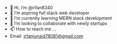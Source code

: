 - 👋 Hi, I’m @irfan8340
- 👀 I’m aspiring full stack web developer
- 🌱 I’m currently learning MERN stack development
- 💞️ I’m looking to collaborate with newly startups
- 📫 How to reach me ...
-  Email: irfanjunaid78081@gmail.com
<!---
irfan8340/irfan8340 is a ✨ special ✨ repository because its `README.md` (this file) appears on your GitHub profile.
You can click the Preview link to take a look at your changes.
--->
